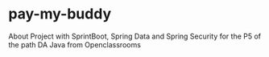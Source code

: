 # pay-my-buddy
About Project with SprintBoot, Spring Data and Spring Security for the P5 of the path DA Java from Openclassrooms